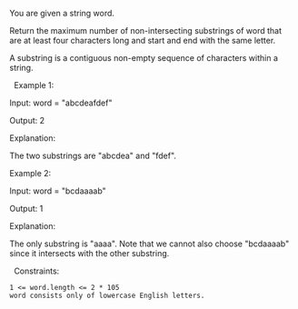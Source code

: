 You are given a string word.

Return the maximum number of non-intersecting substrings of word that are at least four characters long and start and end with the same letter.

A substring is a contiguous non-empty sequence of characters within a string.

 
Example 1:


Input: word = "abcdeafdef"

Output: 2

Explanation:

The two substrings are "abcdea" and "fdef".


Example 2:


Input: word = "bcdaaaab"

Output: 1

Explanation:

The only substring is "aaaa". Note that we cannot also choose "bcdaaaab" since it intersects with the other substring.


 
Constraints:


	1 <= word.length <= 2 * 105
	word consists only of lowercase English letters.

